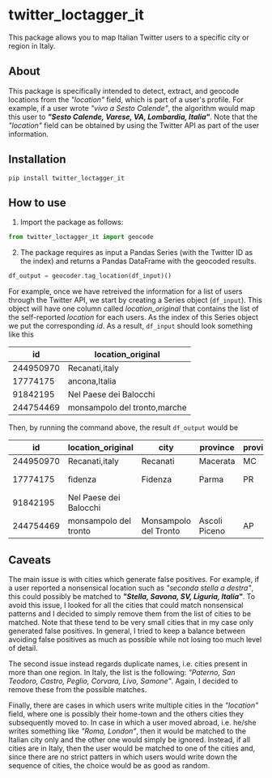 # twitter_loctagger_it
 This package allows you to map Italian Twitter users to a specific city or region in Italy.
 
 ## About
 This package is specifically intended to detect, extract, and geocode locations from the *"location"* field, which is part of a user's profile. For example, if a user wrote *"vivo a Sesto Calende"*, the algorithm would map this user to ***"Sesto Calende, Varese, VA,  Lombardia, Italia"***. Note that the *"location"* field can be obtained by using the Twitter API as part of the user information.

## Installation
```
pip install twitter_loctagger_it
```

## How to use
1. Import the package as follows:
```python
from twitter_loctagger_it import geocode
```
2. The package requires as input a Pandas Series (with the Twitter ID as the index) and returns a Pandas DataFrame with the geocoded results.
```python
df_output = geocoder.tag_location(df_input)()
```
For example, once we have retreived the information for a list of users through the Twitter API, we start by creating a Series object (`df_input`). This object will have one column called *location_original* that contains the list of the self-reported *location* for each users. As the index of this Series object we put the corresponding *id*. As a result, `df_input` should look something like this

| id        | location_original          |
|-----------|----------------------------|
|244950970  |Recanati,italy              |
|17774175	  |ancona,Italia               |
|91842195	  |Nel Paese dei Balocchi      |
|244754469  |monsampolo del tronto,marche|

Then, by running the command above, the result `df_output` would be

| id        | location_original          |city                  |	province   	| province_code |	region      	| geographic_ripartition | state |
|-----------|----------------------------|----------------------|-------------|---------------|--------------|------------------------|-------|
|244950970  |Recanati,italy              |Recanati              |Macerata     | MC            |Marche        |         Centro         |Italia |                
|17774175	  |fidenza                     |Fidenza               |Parma        |PR             |Emilia-Romagna|         Nord-Est       |Italia |
|91842195	  |Nel Paese dei Balocchi      |                      |             |               |              |                        |       |
|244754469  |monsampolo del tronto       |Monsampolo del Tronto |Ascoli Piceno|AP             |Marche        |         Centro         |Italia |

## Caveats
The main issue is with cities which generate false positives. For example, if a user reported a nonsensical location such as *"seconda stella a destra"*, this could possibly be matched to ***"Stella, Savona, SV,  Liguria, Italia"***. To avoid this issue, I looked for all the cities that could match nonsensical patterns and I decided to simply remove them from the list of cities to be matched. Note that these tend to be very small cities that in my case only generated false positives. In general, I tried to keep a balance between avoiding false positives as much as possible while not losing too much level of detail.

The second issue instead regards duplicate names, i.e. cities present in more than one region. In Italy, the list is the following: *"Paterno, San Teodoro, Castro, Peglio, Corvara, Livo, Samone"*. Again, I decided to remove these from the possible matches.

Finally, there are cases in which users write multiple cities in the *"location"* field, where one is possibly their home-town and the others cities they subsequently moved to. In case in which a user moved abroad, i.e. he/she writes something like *"Roma, London"*, then it would be matched to the Italian city only and the other one would simply be ignored. Instead, if all cities are in Italy, then the user would be matched to one of the cities and, since there are no strict patters in which users would write down the sequence of cities, the choice would be as good as random.
